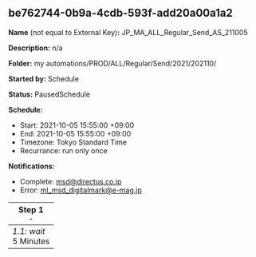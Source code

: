 ## be762744-0b9a-4cdb-593f-add20a00a1a2

**Name** (not equal to External Key)**:** JP_MA_ALL_Regular_Send_AS_211005

**Description:** n/a

**Folder:** my automations/PROD/ALL/Regular/Send/2021/202110/

**Started by:** Schedule

**Status:** PausedSchedule

**Schedule:**

* Start: 2021-10-05 15:55:00 +09:00
* End: 2021-10-05 15:55:00 +09:00
* Timezone: Tokyo Standard Time
* Recurrance: run only once

**Notifications:**

* Complete: msd@directus.co.jp
* Error: ml_msd_digitalmark@e-mag.jp

| Step 1<br>_<small>-</small>_ |
| --- |
| _1.1: wait_<br>5 Minutes |
